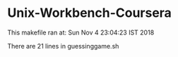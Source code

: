 # Unix-Workbench-Coursera

This makefile ran at: Sun Nov  4 23:04:23 IST 2018


There are 21 lines in guessinggame.sh


